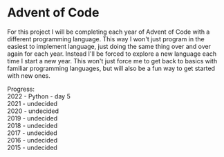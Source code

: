 # Advent of Code

<insert fun intro about getting started with Advent of Code>

For this project I will be completing each year of Advent of Code with a different programming 
language. This way I won't just program in the easiest to implement language, just doing the 
same thing over and over again for each year. Instead I'll be forced to explore a new language
each time I start a new year. This won't just force me to get back to basics with familiar 
programming languages, but will also be a fun way to get started with new ones.

Progress:  
2022 - Python     - day 5  
2021 - undecided  
2020 - undecided  
2019 - undecided  
2018 - undecided  
2017 - undecided  
2016 - undecided  
2015 - undecided  
